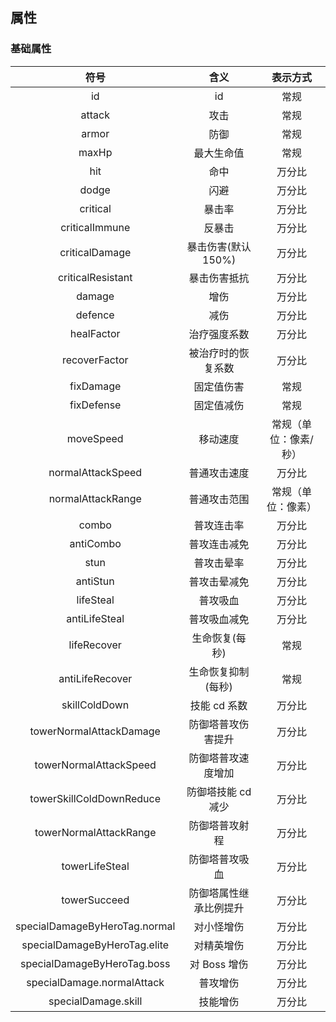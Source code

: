 ## 属性

### 基础属性

|             符号              |          含义          |       表示方式        |
| :---------------------------: | :--------------------: | :-------------------: |
|              id               |           id           |         常规          |
|            attack             |          攻击          |         常规          |
|             armor             |          防御          |         常规          |
|             maxHp             |       最大生命值       |         常规          |
|              hit              |          命中          |        万分比         |
|             dodge             |          闪避          |        万分比         |
|           critical            |         暴击率         |        万分比         |
|        criticalImmune         |         反暴击         |        万分比         |
|        criticalDamage         |  暴击伤害(默认 150%)   |        万分比         |
|       criticalResistant       |      暴击伤害抵抗      |        万分比         |
|            damage             |          增伤          |        万分比         |
|            defence            |          减伤          |        万分比         |
|          healFactor           |      治疗强度系数      |        万分比         |
|         recoverFactor         |   被治疗时的恢复系数   |        万分比         |
|           fixDamage           |       固定值伤害       |         常规          |
|          fixDefense           |       固定值减伤       |         常规          |
|           moveSpeed           |        移动速度        | 常规（单位：像素/秒） |
|       normalAttackSpeed       |      普通攻击速度      |        万分比         |
|       normalAttackRange       |      普通攻击范围      |  常规（单位：像素）   |
|             combo             |       普攻连击率       |        万分比         |
|           antiCombo           |      普攻连击减免      |        万分比         |
|             stun              |       普攻击晕率       |        万分比         |
|           antiStun            |      普攻击晕减免      |        万分比         |
|           lifeSteal           |        普攻吸血        |        万分比         |
|         antiLifeSteal         |      普攻吸血减免      |        万分比         |
|          lifeRecover          |     生命恢复(每秒)     |         常规          |
|        antiLifeRecover        |   生命恢复抑制(每秒)   |         常规          |
|         skillColdDown         |      技能 cd 系数      |        万分比         |
|    towerNormalAttackDamage    |   防御塔普攻伤害提升   |        万分比         |
|    towerNormalAttackSpeed     |   防御塔普攻速度增加   |        万分比         |
|   towerSkillColdDownReduce    |   防御塔技能 cd 减少   |        万分比         |
|    towerNormalAttackRange     |     防御塔普攻射程     |        万分比         |
|        towerLifeSteal         |     防御塔普攻吸血     |        万分比         |
|         towerSucceed          | 防御塔属性继承比例提升 |        万分比         |
| specialDamageByHeroTag.normal |       对小怪增伤       |        万分比         |
| specialDamageByHeroTag.elite  |       对精英增伤       |        万分比         |
|  specialDamageByHeroTag.boss  |      对 Boss 增伤      |        万分比         |
|  specialDamage.normalAttack   |        普攻增伤        |        万分比         |
|      specialDamage.skill      |        技能增伤        |        万分比         |
